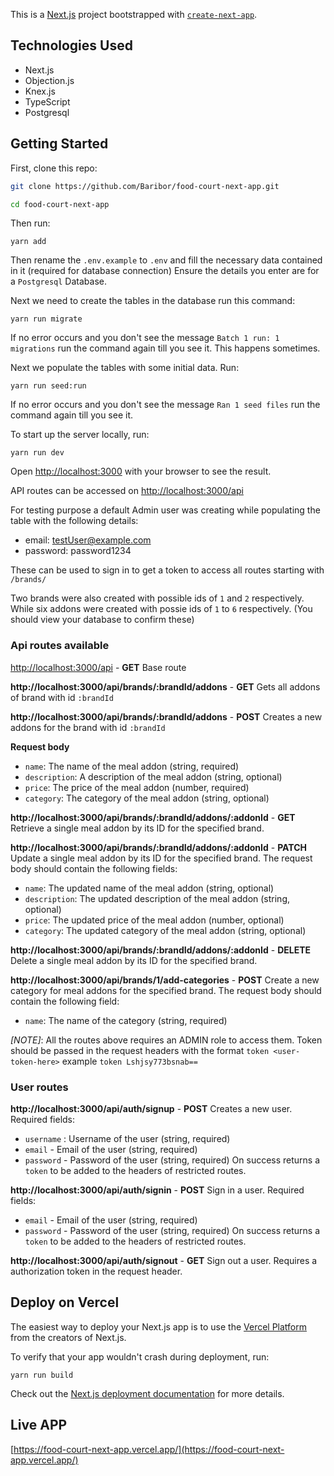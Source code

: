 This is a [Next.js](https://nextjs.org/) project bootstrapped with [`create-next-app`](https://github.com/vercel/next.js/tree/canary/packages/create-next-app).

## Technologies Used

- Next.js
- Objection.js
- Knex.js
- TypeScript
- Postgresql

## Getting Started

First, clone this repo:

```bash
git clone https://github.com/Baribor/food-court-next-app.git

cd food-court-next-app
```

Then run:

```
yarn add
```

Then rename the `.env.example` to `.env` and fill the necessary data contained in it (required for database connection)
Ensure the details you enter are for a `Postgresql` Database.

Next we need to create the tables in the database run this command:

```
yarn run migrate
```

If no error occurs and you don't see the message `Batch 1 run: 1 migrations` run the command again till you see it. This happens sometimes.

Next we populate the tables with some initial data. Run:

```
yarn run seed:run
```

If no error occurs and you don't see the message `Ran 1 seed files` run the command again till you see it.

To start up the server locally, run:

```
yarn run dev
```

Open [http://localhost:3000](http://localhost:3000) with your browser to see the result.

API routes can be accessed on [http://localhost:3000/api](http://localhost:3000/api)

For testing purpose a default Admin user was creating while populating the table with the following details:

- email: testUser@example.com
- password: password1234

These can be used to sign in to get a token to access all routes starting with `/brands/`

Two brands were also created with possible ids of `1` and `2` respectively. While six addons were created with possie ids of `1` to `6` respectively. (You should view your database to confirm these)

### Api routes available

[http://localhost:3000/api](http://localhost:3000/api) - **GET** Base route

**http://localhost:3000/api/brands/:brandId/addons** - **GET** Gets all addons of brand with id `:brandId`

**http://localhost:3000/api/brands/:brandId/addons** - **POST** Creates a new addons for the brand with id `:brandId`

**Request body**

- `name`: The name of the meal addon (string, required)
- `description`: A description of the meal addon (string, optional)
- `price`: The price of the meal addon (number, required)
- `category`: The category of the meal addon (string, optional)

**http://localhost:3000/api/brands/:brandId/addons/:addonId** - **GET** Retrieve a single meal addon by its ID for the specified brand.

**http://localhost:3000/api/brands/:brandId/addons/:addonId** - **PATCH** Update a single meal addon by its ID for the specified brand. The request body should contain the following fields:

- `name`: The updated name of the meal addon (string, optional)
- `description`: The updated description of the meal addon (string, optional)
- `price`: The updated price of the meal addon (number, optional)
- `category`: The updated category of the meal addon (string, optional)

**http://localhost:3000/api/brands/:brandId/addons/:addonId** - **DELETE** Delete a single meal addon by its ID for the specified brand.

**http://localhost:3000/api/brands/1/add-categories** - **POST** Create a new category for meal addons for the specified brand. The request body should contain the following field:

- `name`: The name of the category (string, required)

_[NOTE]_: All the routes above requires an ADMIN role to access them. Token should be passed in the request headers with the format `token <user-token-here>` example `token Lshjsy773bsnab==`

### User routes

**http://localhost:3000/api/auth/signup** - **POST** Creates a new user. Required fields:

- `username` : Username of the user (string, required)
- `email` - Email of the user (string, required)
- `password` - Password of the user (string, required)
  On success returns a `token` to be added to the headers of restricted routes.

**http://localhost:3000/api/auth/signin** - **POST** Sign in a user. Required fields:

- `email` - Email of the user (string, required)
- `password` - Password of the user (string, required)
  On success returns a `token` to be added to the headers of restricted routes.

**http://localhost:3000/api/auth/signout** - **GET** Sign out a user. Requires a authorization token in the request header.

## Deploy on Vercel

The easiest way to deploy your Next.js app is to use the [Vercel Platform](https://vercel.com/new?utm_medium=default-template&filter=next.js&utm_source=create-next-app&utm_campaign=create-next-app-readme) from the creators of Next.js.

To verify that your app wouldn't crash during deployment, run:

```
yarn run build
```

Check out the [Next.js deployment documentation](https://nextjs.org/docs/deployment) for more details.

## Live APP

[https://food-court-next-app.vercel.app/](https://food-court-next-app.vercel.app/)
